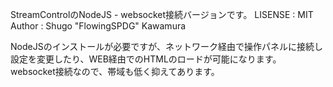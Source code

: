 StreamControlのNodeJS - websocket接続バージョンです。
LISENSE : MIT  
Author : Shugo "FlowingSPDG" Kawamura 

NodeJSのインストールが必要ですが、ネットワーク経由で操作パネルに接続し設定を変更したり、WEB経由でのHTMLのロードが可能になります。  
websocket接続なので、帯域も低く抑えてあります。

